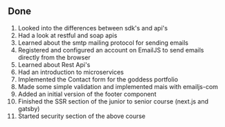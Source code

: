 ## Done

1. Looked into the differences between sdk's and api's
2. Had a look at restful and soap apis
3. Learned about the smtp mailing protocol for sending emails 
4. Registered and configured an account on EmailJS to send emails directly from the browser
5. Learned about Rest Api's
6. Had an introduction to microservices
7. Implemented the Contact form for the goddess portfolio
8. Made some simple validation and implemented mais with emailjs-com
9. Added an initial version of the footer component 
10. Finished the SSR section of the junior to senior course (next.js and gatsby) 
11. Started security section of the above course